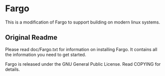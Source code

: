 # Fargo
This is a modification of Fargo to support building on modern linux systems.

## Original Readme
Please read doc/Fargo.txt for information on installing Fargo. It contains
all the information you need to get started.

Fargo is released under the GNU General Public License. Read COPYING for
details.
